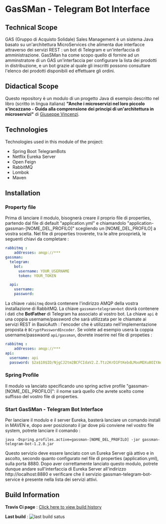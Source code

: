 # GasSMan - Telegram Bot Interface
## Technical Scope
GAS (Gruppo di Acquisto Solidale) Sales Management è un sistema Java basato su un'architettura MicroServices che alimenta due interfacce attraverso dei servizi REST : un bot di Telegram e un'interfaccia di amministrazione.
GasSMan ha come scopo quello di fornire ad un amminstratore di un GAS un'interfaccia per configurare la lista dei prodotti in distribuzione, e un bot grazie al quale gli inscritti possono consultare l'elenco dei prodotti disponibili ed effettuare gli ordini.

## Didactical Scope
Questo repository è un modulo di un progetto Java di esempio descritto nel libro (scritto in lingua italiana) **"Anche i microservizi nel loro piccolo s'incazzano - Guida alla comprensione dei principi di un'architettura in microservizi"** di [Giuseppe Vincenzi](https://gvincenzi.tumblr.com/).

## Technologies
Technologies used in this module of the project:
- Spring Boot TelegramBots
- Netflix Eureka Server
- Open Feign
- RabbitMQ
- Lombok
- Maven

## Installation
### Property file
Prima di lanciare il modulo, bisognerà creare il proprio file di properties, partendo dal file di default "application.yml" e chiamandolo "application-gassman-[NOME_DEL_PROFILO]" scegliendo un [NOME_DEL_PROFILO] a vostra scelta.
Nel file di properties troverete, tra le altre prooprietà, le seguenti chiavi da completare :
```yaml
rabbitmq :
    addresses: amqp://***
gassman:
  telegram:
    bot:
      username: YOUR_USERNAME
      token: YOUR_TOKEN

  api:
    username:
    password:
```

La chiave `rabbitmq` dovrà contenere l'indirizzo AMQP della vostra installazione di RabbitMQ.
La chiave `gassman>telegram>bot` dovrà contenere i dati che **BotFather** di Telegram ha associato al vostro bot.
La chiave `api` è una coppia username/password che sarà utilizzata per le chiamate ai servizi REST in BasicAuth : l'encoder che è utilizzato nell'implementazione proposta è `BCryptPasswordEncoder`.
Se volete ad esempio usera la coppia username/passwaord `api/gassman`, dovrete inserire nel file di propeties :
```yaml
rabbitmq :
    addresses: amqp://***
api:
  username: api
  password: $2a$10$ID/NjgCJ2tm2BCFCIdaV2.Z.Ttz2KrD1FtKebdLMooMDXu8OIYAdy
```

### Spring Profile
Il modulo va lanciato specificando uno spring active profile "gassman-[NOME_DEL_PROFILO]": il nome sarà quello che avrete scelto come suffisso del vostro file di properties.

### Start GasSMan - Telegram Bot Interface
Per lanciare il modulo e il server Eureka, basterà lanciare un comando install in MAVEN e, dopo aver posizionato il jar dove più conviene nel vostro file system, potrete lanciare il comando :

```
java -Dspring.profiles.active=gassman-[NOME_DEL_PROFILO] -jar gassman-telegram-bot-1.2.0.jar
```

Questo servizio deve essere lanciato con un Eureka Server già attivo e in ascolto, secondo quanto configurato nel file di properties (application.yml), sulla porta 8880.
Dopo aver correttamente lanciato questo modulo, potrete dunque andare sull'interfaccia di Eureka Server all'indirizzo http://localhost:8880 e verificare che il servizio gassman-telegram-bot-service è presente nella lista dei servizi attivi.

## Build Information
**Travis Ci page** : [Click here to view build history](https://travis-ci.org/gvincenzi/gassman-telegram-bot)

**Last build** : <img src="https://travis-ci.org/gvincenzi/gassman-telegram-bot.svg?branch=master" alt="last build satus">
